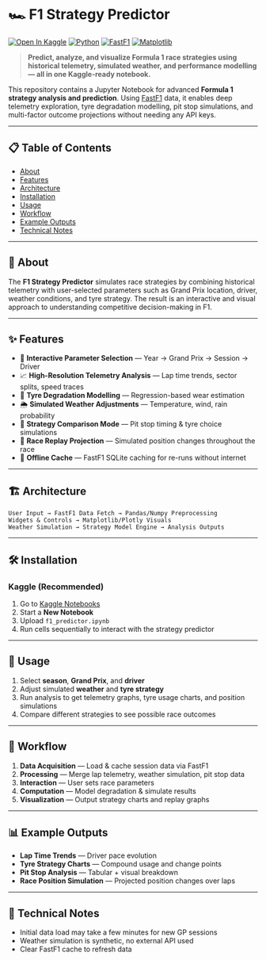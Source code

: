 # 🏎️ F1 Strategy Predictor

[![Open In Kaggle](https://kaggle.com/static/images/open-in-kaggle.svg)](https://www.kaggle.com/code)
[![Python](https://img.shields.io/badge/Python-3.8+-blue.svg)](https://www.python.org/downloads/)
[![FastF1](https://img.shields.io/badge/FastF1-2.3+-red.svg)](https://theoehrly.github.io/Fast-F1/)
[![Matplotlib](https://img.shields.io/badge/Matplotlib-visualization-yellow.svg)](https://matplotlib.org/)

> **Predict, analyze, and visualize Formula 1 race strategies using historical telemetry, simulated weather, and performance modelling — all in one Kaggle-ready notebook.**

This repository contains a Jupyter Notebook for advanced **Formula 1 strategy analysis and prediction**. Using [FastF1](https://theoehrly.github.io/Fast-F1/) data, it enables deep telemetry exploration, tyre degradation modelling, pit stop simulations, and multi-factor outcome projections without needing any API keys.

---

## 📋 Table of Contents

* [About](#-about)
* [Features](#-features)
* [Architecture](#-architecture)
* [Installation](#-installation)
* [Usage](#-usage)
* [Workflow](#-workflow)
* [Example Outputs](#-example-outputs)
* [Technical Notes](#-technical-notes)

---

## 🎯 About

The **F1 Strategy Predictor** simulates race strategies by combining historical telemetry with user-selected parameters such as Grand Prix location, driver, weather conditions, and tyre strategy. The result is an interactive and visual approach to understanding competitive decision-making in F1.

---

## ✨ Features

* 📅 **Interactive Parameter Selection** — Year → Grand Prix → Session → Driver
* 📈 **High-Resolution Telemetry Analysis** — Lap time trends, sector splits, speed traces
* 🛞 **Tyre Degradation Modelling** — Regression-based wear estimation
* 🌦 **Simulated Weather Adjustments** — Temperature, wind, rain probability
* 🔄 **Strategy Comparison Mode** — Pit stop timing & tyre choice simulations
* 🏁 **Race Replay Projection** — Simulated position changes throughout the race
* 💾 **Offline Cache** — FastF1 SQLite caching for re-runs without internet

---

## 🏗️ Architecture

```
User Input → FastF1 Data Fetch → Pandas/Numpy Preprocessing
Widgets & Controls → Matplotlib/Plotly Visuals
Weather Simulation → Strategy Model Engine → Analysis Outputs
```

---

## 🛠️ Installation

### Kaggle (Recommended)

1. Go to [Kaggle Notebooks](https://www.kaggle.com/code)
2. Start a **New Notebook**
3. Upload `f1_predictor.ipynb`
4. Run cells sequentially to interact with the strategy predictor

---

## 🚀 Usage

1. Select **season**, **Grand Prix**, and **driver**
2. Adjust simulated **weather** and **tyre strategy**
3. Run analysis to get telemetry graphs, tyre usage charts, and position simulations
4. Compare different strategies to see possible race outcomes

---

## 🔄 Workflow

1. **Data Acquisition** — Load & cache session data via FastF1
2. **Processing** — Merge lap telemetry, weather simulation, pit stop data
3. **Interaction** — User sets race parameters
4. **Computation** — Model degradation & simulate results
5. **Visualization** — Output strategy charts and replay graphs

---

## 📊 Example Outputs

* **Lap Time Trends** — Driver pace evolution
* **Tyre Strategy Charts** — Compound usage and change points
* **Pit Stop Analysis** — Tabular + visual breakdown
* **Race Position Simulation** — Projected position changes over laps

---

## 🧠 Technical Notes

* Initial data load may take a few minutes for new GP sessions
* Weather simulation is synthetic, no external API used
* Clear FastF1 cache to refresh data

